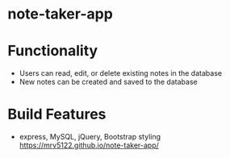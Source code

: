 # note-taker-app

# Functionality
- Users can read, edit, or delete existing notes in the database
- New notes can be created and saved to the database

# Build Features
- express, MySQL, jQuery, Bootstrap styling
https://mrv5122.github.io/note-taker-app/
